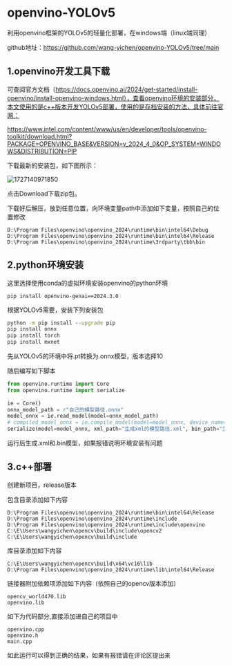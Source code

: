 # openvino-YOLOv5
利用openvino框架的YOLOv5的轻量化部署，在windows端（linux端同理）

github地址：https://github.com/wang-yichen/openvino-YOLOv5/tree/main

## 1.openvino开发工具下载

可查阅官方文档（https://docs.openvino.ai/2024/get-started/install-openvino/install-openvino-windows.html），查看openvino环境的安装部分，本文使用的是c++版本开发YOLOv5部署，使用的是存档安装的方法，具体前往官网：

https://www.intel.com/content/www/us/en/developer/tools/openvino-toolkit/download.html?PACKAGE=OPENVINO_BASE&VERSION=v_2024_4_0&OP_SYSTEM=WINDOWS&DISTRIBUTION=PIP

下载最新的安装包，如下图所示：

![1727140971850](D:/best/openvino/1727140971850.png)

点击Download下载zip包。

下载好后解压，放到任意位置，向环境变量path中添加如下变量，按照自己的位置修改

```
D:\Program Files\openvino\openvino_2024\runtime\bin\intel64\Debug
D:\Program Files\openvino\openvino_2024\runtime\bin\intel64\Release
D:\Program Files\openvino\openvino_2024\runtime\3rdparty\tbb\bin
```



## 2.python环境安装

这里选择使用conda的虚拟环境安装openvino的python环境

```
pip install openvino-genai==2024.3.0
```

根据YOLOv5需要，安装下列安装包

```cmd
python -m pip install --upgrade pip
pip install onnx
pip install torch
pip install mxnet
```

先从YOLOv5的环境中将.pt转换为.onnx模型，版本选择10

随后编写如下脚本

```python
from openvino.runtime import Core
from openvino.runtime import serialize
 
ie = Core()
onnx_model_path = r"自己的模型路径.onnx"
model_onnx = ie.read_model(model=onnx_model_path)
# compiled_model_onnx = ie.compile_model(model=model_onnx, device_name="CPU")
serialize(model=model_onnx, xml_path="生成xml的模型路径.xml", bin_path="生成bin模型的路径.bin", version="UNSPECIFIED")
```

运行后生成.xml和.bin模型，如果报错说明环境安装有问题

## 3.c++部署

创建新项目，release版本

包含目录添加如下内容

```
D:\Program Files\openvino\openvino_2024\runtime\bin\intel64\Release
D:\Program Files\openvino\openvino_2024\runtime\include
D:\Program Files\openvino\openvino_2024\runtime\include\openvino
C:\E\Users\wangyichen\opencv\build\include\opencv2
C:\E\Users\wangyichen\opencv\build\include
```

库目录添加如下内容

```
C:\E\Users\wangyichen\opencv\build\x64\vc16\lib
D:\Program Files\openvino\openvino_2024\runtime\lib\intel64\Release
```

链接器附加依赖项添加如下内容（依照自己的opencv版本添加）

```
opencv_world470.lib
openvino.lib
```

如下为代码部分,直接添加进自己的项目中

```
openvino.cpp
openvino.h
main.cpp
```

如此运行可以得到正确的结果，如果有报错请在评论区提出来